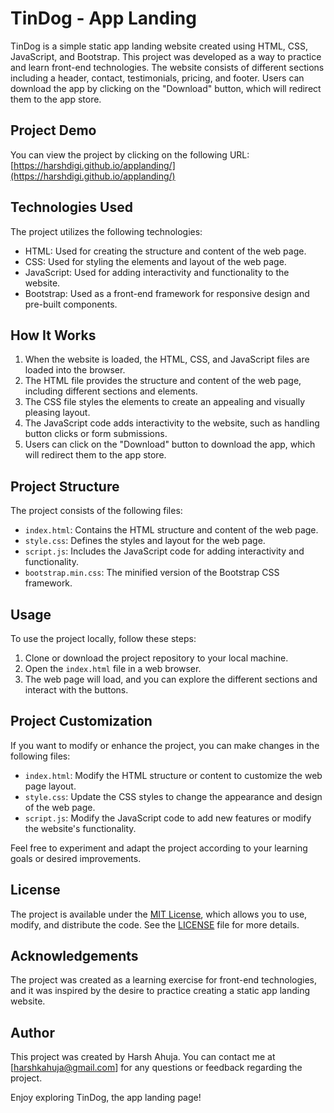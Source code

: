 
# TinDog - App Landing

TinDog is a simple static app landing website created using HTML, CSS, JavaScript, and Bootstrap. This project was developed as a way to practice and learn front-end technologies. The website consists of different sections including a header, contact, testimonials, pricing, and footer. Users can download the app by clicking on the "Download" button, which will redirect them to the app store.

## Project Demo

You can view the project by clicking on the following URL: [https://harshdigi.github.io/applanding/](https://harshdigi.github.io/applanding/)

## Technologies Used

The project utilizes the following technologies:

-   HTML: Used for creating the structure and content of the web page.
-   CSS: Used for styling the elements and layout of the web page.
-   JavaScript: Used for adding interactivity and functionality to the website.
-   Bootstrap: Used as a front-end framework for responsive design and pre-built components.

## How It Works

1.  When the website is loaded, the HTML, CSS, and JavaScript files are loaded into the browser.
2.  The HTML file provides the structure and content of the web page, including different sections and elements.
3.  The CSS file styles the elements to create an appealing and visually pleasing layout.
4.  The JavaScript code adds interactivity to the website, such as handling button clicks or form submissions.
5.  Users can click on the "Download" button to download the app, which will redirect them to the app store.

## Project Structure

The project consists of the following files:

-   `index.html`: Contains the HTML structure and content of the web page.
-   `style.css`: Defines the styles and layout for the web page.
-   `script.js`: Includes the JavaScript code for adding interactivity and functionality.
-   `bootstrap.min.css`: The minified version of the Bootstrap CSS framework.

## Usage

To use the project locally, follow these steps:

1.  Clone or download the project repository to your local machine.
2.  Open the `index.html` file in a web browser.
3.  The web page will load, and you can explore the different sections and interact with the buttons.

## Project Customization

If you want to modify or enhance the project, you can make changes in the following files:

-   `index.html`: Modify the HTML structure or content to customize the web page layout.
-   `style.css`: Update the CSS styles to change the appearance and design of the web page.
-   `script.js`: Modify the JavaScript code to add new features or modify the website's functionality.

Feel free to experiment and adapt the project according to your learning goals or desired improvements.

## License

The project is available under the [MIT License](https://chat.openai.com/LICENSE.md), which allows you to use, modify, and distribute the code. See the [LICENSE](https://chat.openai.com/LICENSE.md) file for more details.

## Acknowledgements

The project was created as a learning exercise for front-end technologies, and it was inspired by the desire to practice creating a static app landing website.

## Author

This project was created by Harsh Ahuja. You can contact me at [[harshkahuja@gmail.com](mailto:harshkahuja@gmail.com)] for any questions or feedback regarding the project.

Enjoy exploring TinDog, the app landing page!
